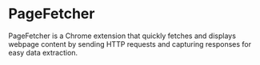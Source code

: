 # PageFetcher
PageFetcher is a Chrome extension that quickly fetches and displays webpage content by sending HTTP requests and capturing responses for easy data extraction.
